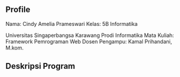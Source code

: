 ## Profile
Nama: Cindy Amelia Prameswari
Kelas: 5B Informatika

Universitas Singaperbangsa Karawang
Prodi Informatika
Mata Kuliah: Framework Pemrograman Web
Dosen Pengampu: Kamal Prihandani, M.kom.

## Deskripsi Program
